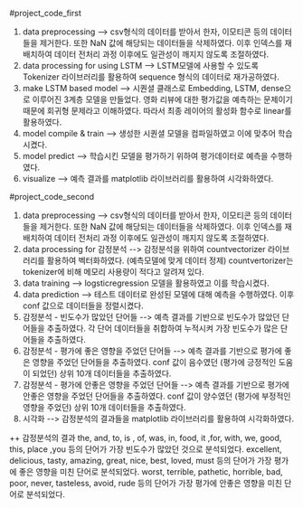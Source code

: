 #project_code_first
1. data preprocessing
--> csv형식의 데이터를 받아서 한자, 이모티콘 등의 데이터들을 제거한다. 
    또한 NaN 값에 해당되는 데이터들을 삭제하였다. 이후 인덱스를 재배치하여 
    데이터 전처리 과정 이후에도 일관성이 깨지지 않도록 조절하였다.
2. data processing for using LSTM
--> LSTM모델에 사용할 수 있도록  Tokenizer 라이브러리를 활용하여  sequence 형식의
    데이터로 재가공하였다. 
3. make LSTM based model
--> 시퀀셜 클래스로 Embedding, LSTM, dense으로 이루어진  3계층 모델을 만들었다.
    영화 리뷰에 대한 평가값을 예측하는 문제이기 때문에 회귀형 문제라고 이해하였다.
    따라서 최종 레이어의 활성화 함수로 linear를 활용하였다.
4. model compile & train
--> 생성한 시퀀셜 모델을 컴파일하였고 이에 맞추어 학습시켰다.
5. model predict
--> 학습시킨 모델을 평가하기 위하여 평가데이터로 예측을 수행하였다.
6. visualize
--> 예측 결과를 matplotlib 라이브러리를 활용하여 시각화하였다. 

#project_code_second
1. data preprocessing
--> csv형식의 데이터를 받아서 한자, 이모티콘 등의 데이터들을 제거한다. 
    또한 NaN 값에 해당되는 데이터들을 삭제하였다. 이후 인덱스를 재배치하여 
    데이터 전처리 과정 이후에도 일관성이 깨지지 않도록 조절하였다.
2. data processing for 감정분석
--> 감정분석을 위하여 countvectorizer 라이브러리를 활용하여 벡터화하였다. 
    (예측모델에 맞게 데이터 정제)
    countvertorizer는  tokenizer에 비해 메모리 사용량이 적다고 알려져 있다.
3. data training
--> logsticregression 모델을 활용하였고 이를 학습시켰다.
4. data prediction
--> 테스트 데이터로 완성된 모델에 대해 예측을 수행하였다. 
    이후 conf 값으로 데이터들을 정렬시켰다. 
5. 감정분석 - 빈도수가 많았던 단어들
--> 예측 결과를 기반으로 빈도수가 많았던 단어들을 추출하였다.
    각 단어 데이터들을 취합하여 누적시켜 가장 빈도수가 많은 단어들을 추출하였다.
6. 감정분석 - 평가에 좋은 영향을 주었던 단어들
--> 예측 결과를 기반으로 평가에 좋은 영향을 주었던 단어들을 추출하였다.
    conf 값이 음수였던 (평가에 긍정적인 도움이 되었던) 상위 10개 데이터들을 추출하였다.
7. 감정분석 - 평가에 안좋은 영향을 주었던 단어들
--> 예측 결과를 기반으로 평가에 안좋은 영향을 주었던 단어들을 추출하였다.
    conf 값이 양수였던 (평가에 부정적인 영향을 주었던) 상위 10개 데이터들을 추출하였다.
8. 시각화
--> 감정분석의 결과들을 matplotlib 라이브러리를 활용하여 시각화하였다.

++ 감정분석의 결과
the, and, to, is , of, was, in, food, it ,for, with, we, good, this, place ,you 등의 단어가
가장 빈도수가 많았던 것으로 분석되었다.
excellent, delicious, tasty, amazing, great, nice, best, loved, must 등의 단어가 
가장 평가에 좋은 영향을 미친 단어로 분석되었다.
worst, terrible, pathetic, horrible, bad, poor, never, tasteless, avoid, rude 등의 단어가
가장 평가에 안좋은 영향을 미친 단어로 분석되었다.
